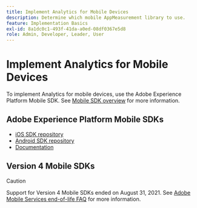 ```yaml
---
title: Implement Analytics for Mobile Devices
description: Determine which mobile AppMeasurement library to use.
feature: Implementation Basics
exl-id: 8a1dc0c1-493f-41da-a0ed-08df0367e5d8
role: Admin, Developer, Leader, User
---
```

# Implement Analytics for Mobile Devices

To implement Analytics for mobile devices, use the Adobe Experience Platform Mobile SDK. See [Mobile SDK overview](aep-edge/mobile-sdk/overview.md) for more information.

## Adobe Experience Platform Mobile SDKs

* [iOS SDK repository](https://github.com/adobe/aepsdk-analytics-ios)
* [Android SDK repository](https://github.com/adobe/aepsdk-analytics-android)
* [Documentation](https://sdkdocs.com/)

## Version 4 Mobile SDKs

>[!CAUTION]
>
>Support for Version 4 Mobile SDKs ended on August 31, 2021. See [Adobe Mobile Services end-of-life FAQ](https://experienceleague.adobe.com/docs/discontinued/using/mobile-services.html) for more information. 

